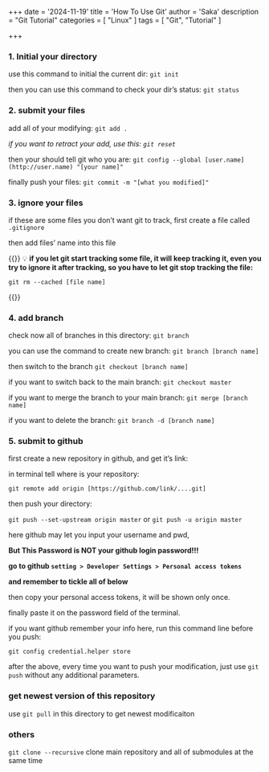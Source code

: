 +++
date = '2024-11-19'
title = 'How To Use Git'
author = 'Saka'
description = "Git Tutorial"
categories = [
    "Linux"
]
tags = [
    "Git",
    "Tutorial"
]

+++
### 1. Initial your directory

use this command to initial the current dir: `git init` 

then you can use this command to check your dir’s status: `git status` 

### 2. submit your files

add all of your modifying: `git add .` 

*if you want to retract your add, use this: `git reset`* 

then your should tell git who you are: `git config --global [user.name](http://user.name) "[your name]"`

finally push your files: `git commit -m "[what you modified]"` 

### 3. ignore your files

if these are some files you don’t want git to track, first create a file called `.gitignore` 

then add files’ name into this file

{{<quote>}}
💡 
**if you let git start tracking some file, 
it will keep tracking it, 
even you try to ignore it after tracking, 
so you have to let git stop tracking the file:**


`git rm --cached [file name]`

{{</quote>}}

### 4. add branch

check now all of branches in this directory: `git branch`

you can use the command to create new branch: `git branch [branch name]`

then switch to the branch `git checkout [branch name]` 

if you want to switch back to the main branch: `git checkout master`

if you want to merge the branch to your main branch: `git merge [branch name]` 

if you want to delete the branch: `git branch -d [branch name]` 

### 5. submit to github

first create a new repository in github, and get it’s link:


in terminal tell where is your repository:

`git remote add origin [https://github.com/link/....git]` 

then push your directory:

`git push --set-upstream origin master` or `git push -u origin master`

here github may let you input your username and pwd,

**But This Password is NOT your github login password!!!**

**go to github `setting > Developer Settings > Personal access tokens`**


**and remember to tickle all of below**


then copy your personal access tokens, it will be shown only once.

finally paste it on the password field of the terminal.

if you want github remember your info here, run this command line before you push:

`git config credential.helper store` 

after the above, every time you want to push your modification, just use `git push` without any additional parameters.

### get newest version of this repository

use `git pull` in this directory to get newest modificaiton

### others
`git clone --recursive`
clone main repository and all of submodules at the same time